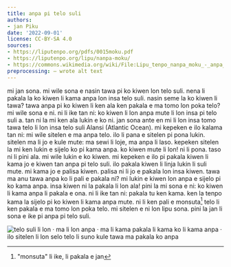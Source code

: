 ```yaml
---
title: anpa pi telo suli
authors:
- jan Piku
date: '2022-09-01'
license: CC-BY-SA 4.0
sources:
- https://liputenpo.org/pdfs/0015moku.pdf
- https://liputenpo.org/lipu/nanpa-moku/
- https://commons.wikimedia.org/wiki/File:Lipu_tenpo_nanpa_moku_-_anpa_pi_telo_suli.png
preprocessing: – wrote alt text
---
```


mi jan sona. mi wile sona e nasin tawa pi ko kiwen lon telo suli. nena li pakala la ko kiwen li kama anpa lon insa telo suli. nasin seme la ko kiwen li tawa? tawa anpa pi ko kiwen li ken ala ken pakala e ma tomo lon poka telo? mi wile sona e ni. ni li ike tan ni: ko kiwen li lon anpa mute li lon insa pi telo suli a. tan ni la mi ken ala lukin e ko ni. jan sona ante en mi li lon insa tomo tawa telo li lon insa telo suli Alansi (Atlantic Ocean). mi kepeken e ilo kalama tan ni: mi wile sitelen e ma anpa telo. ilo li pana e sitelen pi pona lukin. sitelen ma li jo e kule mute: ma sewi li loje, ma anpa li laso. kepeken sitelen la mi ken lukin e sijelo ko pi kama anpa. ko kiwen mute li lon! ni li pona. taso ni li pini ala. mi wile lukin e ko kiwen. mi kepeken e ilo pi pakala kiwen li kama jo e kiwen tan anpa pi telo suli. ilo pakala kiwen li linja lukin li suli mute. mi kama jo e palisa kiwen. palisa ni li jo e pakala lon insa kiwen. tawa ma anu tawa anpa ko li pali e pakala ni? mi lukin e kiwen lon anpa e sijelo pi ko kama anpa. insa kiwen ni la pakala li lon ala! pini la mi sona e ni: ko kiwen li kama anpa li pakala e ona. ni li ike tan ni: pakala tu ken kama. ken la tenpo kama la sijelo pi ko kiwen li kama anpa mute. ni li ken pali e monsuta[^1] telo li ken pakala e ma tomo lon poka telo. mi sitelen e ni lon lipu sona. pini la jan li sona e ike pi anpa pi telo suli.

[^1]: "monsuta" li ike, li pakala e jan

![telo suli li lon · ma li lon anpa · ma li kama pakala li kama ko li kama anpa · ilo sitelen li lon selo telo li suno kule tawa ma pakala ko anpa](https://upload.wikimedia.org/wikipedia/commons/0/0a/Lipu_tenpo_nanpa_moku_-_anpa_pi_telo_suli.png)